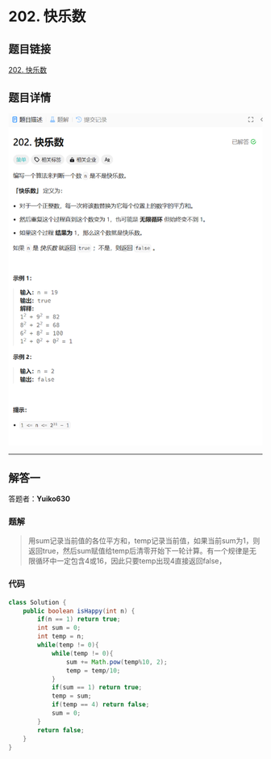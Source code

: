 # 202. 快乐数
## 题目链接  
[202. 快乐数](https://leetcode.cn/problems/isomorphic-strings/)
## 题目详情
![题目图片](Img/202.png)

***
## 解答一
答题者：**Yuiko630**

### 题解
>用sum记录当前值的各位平方和，temp记录当前值，如果当前sum为1，则返回true，然后sum赋值给temp后清零开始下一轮计算。有一个规律是无限循环中一定包含4或16，因此只要temp出现4直接返回false，

### 代码
``` Java
class Solution {
    public boolean isHappy(int n) {
        if(n == 1) return true;
        int sum = 0;
        int temp = n;
        while(temp != 0){
            while(temp != 0){
                sum += Math.pow(temp%10, 2);
                temp = temp/10;
            }
            if(sum == 1) return true;
            temp = sum;
            if(temp == 4) return false;
            sum = 0;
        }
        return false;
    }
}
```


